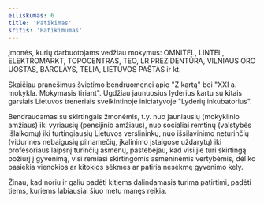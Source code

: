 ```yaml
---
eiliskumas: 6
title: 'Patikimas'
sritis: 'Patikimumas'
---
```

Įmonės, kurių darbuotojams vedžiau mokymus: OMNITEL, LINTEL, ELEKTROMARKT, TOPOCENTRAS, TEO, LR PREZIDENTŪRA, VILNIAUS ORO UOSTAS, BARCLAYS, TELIA, LIETUVOS PAŠTAS ir kt.

Skaičiau pranešimus švietimo bendruomenei apie "Z kartą" bei "XXI a. mokykla. Mokymasis tiriant". Ugdžiau jaunuosius lyderius kartu su kitais garsiais Lietuvos treneriais sveikintinoje iniciatyvoje "Lyderių inkubatorius".

Bendraudamas su skirtingais žmonėmis, t.y. nuo jauniausių (mokyklinio amžiaus) iki vyriausių (pensijinio amžiaus), nuo socialiai remtinų (valstybės išlaikomų) iki turtingiausių Lietuvos verslininkų, nuo išsilavinimo neturinčių (vidurinės nebaigusių pilnamečių, įkalinimo įstaigose uždarytų) iki profesoriaus laipsnį turinčių asmenų, pastebėjau, kad visi jie turi skirtingą požiūrį į gyvenimą, visi remiasi skirtingomis asmeninėmis vertybėmis, dėl ko pasiekia vienokios ar kitokios sėkmės ar patiria nesėkmę gyvenimo kely.

Žinau, kad noriu ir galiu padėti kitiems dalindamasis turima patirtimi, padėti tiems, kuriems labiausiai šiuo metu manęs reikia.